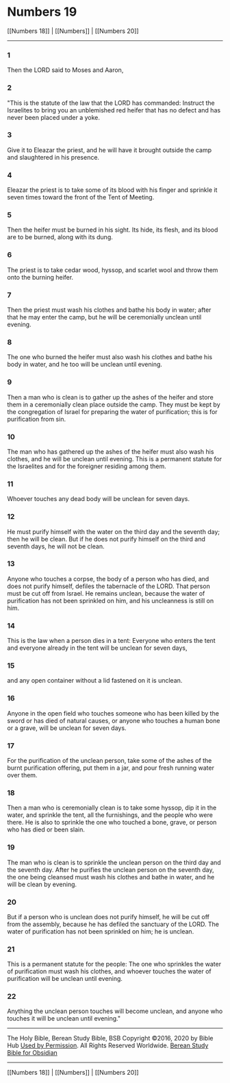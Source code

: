 # Numbers 19

[[Numbers 18]] | [[Numbers]] | [[Numbers 20]]

---

### 1
Then the LORD said to Moses and Aaron,

### 2
"This is the statute of the law that the LORD has commanded: Instruct the Israelites to bring you an unblemished red heifer that has no defect and has never been placed under a yoke.

### 3
Give it to Eleazar the priest, and he will have it brought outside the camp and slaughtered in his presence.

### 4
Eleazar the priest is to take some of its blood with his finger and sprinkle it seven times toward the front of the Tent of Meeting.

### 5
Then the heifer must be burned in his sight. Its hide, its flesh, and its blood are to be burned, along with its dung.

### 6
The priest is to take cedar wood, hyssop, and scarlet wool and throw them onto the burning heifer.

### 7
Then the priest must wash his clothes and bathe his body in water; after that he may enter the camp, but he will be ceremonially unclean until evening.

### 8
The one who burned the heifer must also wash his clothes and bathe his body in water, and he too will be unclean until evening.

### 9
Then a man who is clean is to gather up the ashes of the heifer and store them in a ceremonially clean place outside the camp. They must be kept by the congregation of Israel for preparing the water of purification; this is for purification from sin.

### 10
The man who has gathered up the ashes of the heifer must also wash his clothes, and he will be unclean until evening. This is a permanent statute for the Israelites and for the foreigner residing among them.

### 11
Whoever touches any dead body will be unclean for seven days.

### 12
He must purify himself with the water on the third day and the seventh day; then he will be clean. But if he does not purify himself on the third and seventh days, he will not be clean.

### 13
Anyone who touches a corpse, the body of a person who has died, and does not purify himself, defiles the tabernacle of the LORD. That person must be cut off from Israel. He remains unclean, because the water of purification has not been sprinkled on him, and his uncleanness is still on him.

### 14
This is the law when a person dies in a tent: Everyone who enters the tent and everyone already in the tent will be unclean for seven days,

### 15
and any open container without a lid fastened on it is unclean.

### 16
Anyone in the open field who touches someone who has been killed by the sword or has died of natural causes, or anyone who touches a human bone or a grave, will be unclean for seven days.

### 17
For the purification of the unclean person, take some of the ashes of the burnt purification offering, put them in a jar, and pour fresh running water over them.

### 18
Then a man who is ceremonially clean is to take some hyssop, dip it in the water, and sprinkle the tent, all the furnishings, and the people who were there. He is also to sprinkle the one who touched a bone, grave, or person who has died or been slain.

### 19
The man who is clean is to sprinkle the unclean person on the third day and the seventh day. After he purifies the unclean person on the seventh day, the one being cleansed must wash his clothes and bathe in water, and he will be clean by evening.

### 20
But if a person who is unclean does not purify himself, he will be cut off from the assembly, because he has defiled the sanctuary of the LORD. The water of purification has not been sprinkled on him; he is unclean.

### 21
This is a permanent statute for the people: The one who sprinkles the water of purification must wash his clothes, and whoever touches the water of purification will be unclean until evening.

### 22
Anything the unclean person touches will become unclean, and anyone who touches it will be unclean until evening."

---

The Holy Bible, Berean Study Bible, BSB
Copyright ©2016, 2020 by Bible Hub
[Used by Permission](https://berean.bible/terms.htm). All Rights Reserved Worldwide.
[Berean Study Bible for Obsidian](https://github.com/gapmiss/berean-study-bible-for-obsidian)

---

[[Numbers 18]] | [[Numbers]] | [[Numbers 20]]

